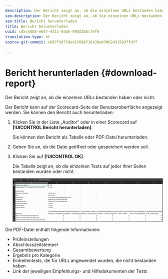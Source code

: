 ```yaml
---
description: Der Bericht zeigt an, ob die einzelnen URLs bestanden haben oder nicht.
seo-description: Der Bericht zeigt an, ob die einzelnen URLs bestanden haben oder nicht.
seo-title: Bericht herunterladen
title: Bericht herunterladen
uuid: cd5c4db8-e647-4311-9abb-98dd3bbc7ef8
translation-type: ht
source-git-commit: c697f3d759ad1f086f16a39e03062431583ffd7f

---
```



# Bericht herunterladen {#download-report}

Der Bericht zeigt an, ob die einzelnen URLs bestanden haben oder nicht.

Der Bericht kann auf der Scorecard-Seite der Benutzeroberfläche angezeigt werden. Sie können den Bericht auch herunterladen:

1. Klicken Sie in der Liste „Auditor“ oder in einer Scorecard auf **[!UICONTROL Bericht herunterladen]**.

   Sie können den Bericht als Tabelle oder PDF-Datei herunterladen.
1. Geben Sie an, ob die Datei geöffnet oder gespeichert werden soll.

1. Klicken Sie auf **[!UICONTROL OK]**.

   Die Tabelle zeigt an, ob die einzelnen Tests auf jeder Ihrer Seiten bestanden wurden oder nicht.

   ![](assets/sheet.png)

Die PDF-Datei enthält folgende Informationen:

* Prüfeinstellungen
* Abschlusszeitstempel
* Gesamtbewertung
* Ergebnis pro Kategorie
* Einheitentests, die für URLs angewendet wurden, die nicht bestanden haben
* Link der jeweiligen Empfehlungs- und Hilfedokumenten der Tests
